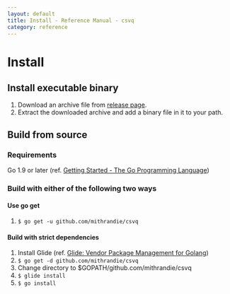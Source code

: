 ```yaml
---
layout: default
title: Install - Reference Manual - csvq
category: reference
---
```


# Install

## Install executable binary

1. Download an archive file from [release page](https://github.com/mithrandie/csvq/releases).
2. Extract the downloaded archive and add a binary file in it to your path.

## Build from source

### Requirements

Go 1.9 or later (ref. [Getting Started - The Go Programming Language](https://golang.org/doc/install))

### Build with either of the following two ways

#### Use go get

1. ```$ go get -u github.com/mithrandie/csvq```

#### Build with strict dependencies

1. Install Glide (ref. [Glide: Vendor Package Management for Golang](https://github.com/Masterminds/glide))
2. ```$ go get -d github.com/mithrandie/csvq```
3. Change directory to $GOPATH/github.com/mithrandie/csvq
4. ```$ glide install```
5. ```$ go install```


